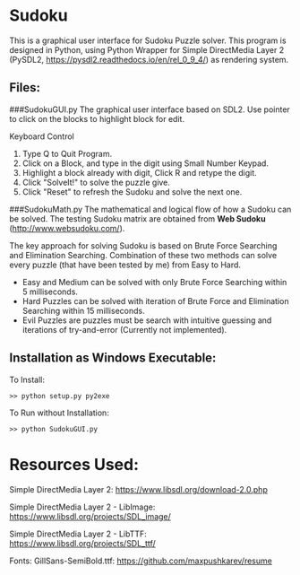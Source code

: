 # Sudoku
This is a graphical user interface for Sudoku Puzzle solver. 
This program is designed in Python, using Python Wrapper for Simple DirectMedia Layer 2 (PySDL2, https://pysdl2.readthedocs.io/en/rel_0_9_4/) as rendering system.

## Files:
###SudokuGUI.py
The graphical user interface based on SDL2. Use pointer to click on the blocks to highlight block for edit.

Keyboard Control

1. Type Q to Quit Program.
2. Click on a Block, and type in the digit using Small Number Keypad.
3. Highlight a block already with digit, Click R and retype the digit.
4. Click "SolveIt!" to solve the puzzle give. 
5. Click "Reset" to refresh the Sudoku and solve the next one.

###SudokuMath.py
The mathematical and logical flow of how a Sudoku can be solved. The testing Sudoku matrix are obtained from **Web Sudoku** (http://www.websudoku.com/).

The key approach for solving Sudoku is based on Brute Force Searching and Elimination Searching. 
Combination of these two methods can solve every puzzle (that have been tested by me) from Easy to Hard.

+ Easy and Medium can be solved with only Brute Force Searching within 5 milliseconds.
+ Hard Puzzles can be solved with iteration of Brute Force and Elimination Searching within 15 milliseconds.
+ Evil Puzzles are puzzles must be search with intuitive guessing and iterations of try-and-error (Currently not implemented).


## Installation as Windows Executable:
To Install:

`>> python setup.py py2exe`

To Run without Installation:

`>> python SudokuGUI.py`


# Resources Used:
Simple DirectMedia Layer 2: https://www.libsdl.org/download-2.0.php

Simple DirectMedia Layer 2 - LibImage: https://www.libsdl.org/projects/SDL_image/

Simple DirectMedia Layer 2 - LibTTF: https://www.libsdl.org/projects/SDL_ttf/

Fonts: GillSans-SemiBold.ttf: https://github.com/maxpushkarev/resume

